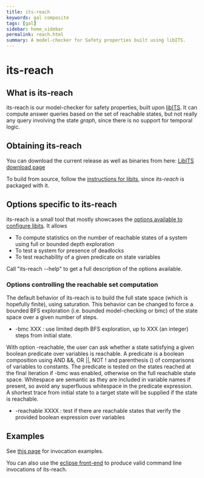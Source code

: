 ```yaml
---
title: its-reach
keywords: gal composite
tags: [gal]
sidebar: home_sidebar
permalink: reach.html
summary: A model-checker for Safety properties built using libITS.
---
```


# its-reach 

## What is its-reach

its-reach is our model-checker for safety properties, built upon [libITS](libits.md).
It can compute answer queries based on the set of reachable states, but not 
really any query involving the state _graph_, since there is no support for 
temporal logic.

## Obtaining its-reach

You can download the current release as well as binaries from here: [LibITS download page](https://lip6.github.io/libITS/)

To build from source, follow the [instructions for libits](libits.html#obtaining-the-latest-development-version), since _its-reach_ is packaged with it.
 
## Options specific to its-reach

its-reach is a small tool that mostly showcases the [options available to configure libits](libits.md#common-options-of-its-tools). It allows

*   To compute statistics on the number of reachable states of a system using full or bounded depth exploration
*   To test a system for presence of deadlocks
*   To test reachability of a given predicate on state variables

Call "its-reach --help" to get a full description of the options available.

### Options controlling the reachable set computation

The default behavior of its-reach is to build the full state space (which is hopefully finite), using saturation. This behavior can be changed to force a bounded BFS exploration (i.e. bounded model-checking or bmc) of the state space over a given number of steps.

*   -bmc XXX : use limited depth BFS exploration, up to XXX (an integer) steps from initial state.

With option -reachable, the user can ask whether a state satisfying a given boolean predicate over variables is reachable. A predicate is a boolean composition using AND &&, OR ||, NOT ! and parenthesis () of comparisons of variables to constants. The predicate is tested on the states reached at the final iteration if -bmc was enabled, otherwise on the full reachable state space. Whitespace are semantic as they are included in variable names if present, so avoid any superfluous whitespace in the predicate expression. A shortest trace from initial state to a target state will be supplied if the state is reachable.

*   -reachable XXXX : test if there are reachable states that verify the provided boolean expression over variables

## Examples

See [this page](https://github.com/lip6/libITS/blob/master/tests/tests.def) for invocation examples.

You can also use the [eclipse front-end](running.md) to produce valid command line invocations of its-reach.